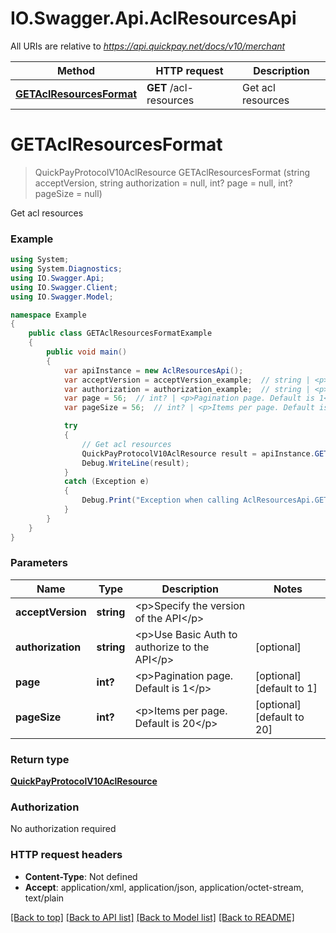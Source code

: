 # IO.Swagger.Api.AclResourcesApi

All URIs are relative to *https://api.quickpay.net/docs/v10/merchant*

Method | HTTP request | Description
------------- | ------------- | -------------
[**GETAclResourcesFormat**](AclResourcesApi.md#getaclresourcesformat) | **GET** /acl-resources | Get acl resources


<a name="getaclresourcesformat"></a>
# **GETAclResourcesFormat**
> QuickPayProtocolV10AclResource GETAclResourcesFormat (string acceptVersion, string authorization = null, int? page = null, int? pageSize = null)

Get acl resources

 

### Example
```csharp
using System;
using System.Diagnostics;
using IO.Swagger.Api;
using IO.Swagger.Client;
using IO.Swagger.Model;

namespace Example
{
    public class GETAclResourcesFormatExample
    {
        public void main()
        {
            var apiInstance = new AclResourcesApi();
            var acceptVersion = acceptVersion_example;  // string | <p>Specify the version of the API</p> 
            var authorization = authorization_example;  // string | <p>Use Basic Auth to authorize to the API</p>  (optional) 
            var page = 56;  // int? | <p>Pagination page. Default is 1</p>  (optional)  (default to 1)
            var pageSize = 56;  // int? | <p>Items per page. Default is 20</p>  (optional)  (default to 20)

            try
            {
                // Get acl resources
                QuickPayProtocolV10AclResource result = apiInstance.GETAclResourcesFormat(acceptVersion, authorization, page, pageSize);
                Debug.WriteLine(result);
            }
            catch (Exception e)
            {
                Debug.Print("Exception when calling AclResourcesApi.GETAclResourcesFormat: " + e.Message );
            }
        }
    }
}
```

### Parameters

Name | Type | Description  | Notes
------------- | ------------- | ------------- | -------------
 **acceptVersion** | **string**| &lt;p&gt;Specify the version of the API&lt;/p&gt;  | 
 **authorization** | **string**| &lt;p&gt;Use Basic Auth to authorize to the API&lt;/p&gt;  | [optional] 
 **page** | **int?**| &lt;p&gt;Pagination page. Default is 1&lt;/p&gt;  | [optional] [default to 1]
 **pageSize** | **int?**| &lt;p&gt;Items per page. Default is 20&lt;/p&gt;  | [optional] [default to 20]

### Return type

[**QuickPayProtocolV10AclResource**](QuickPayProtocolV10AclResource.md)

### Authorization

No authorization required

### HTTP request headers

 - **Content-Type**: Not defined
 - **Accept**: application/xml, application/json, application/octet-stream, text/plain

[[Back to top]](#) [[Back to API list]](../README.md#documentation-for-api-endpoints) [[Back to Model list]](../README.md#documentation-for-models) [[Back to README]](../README.md)

